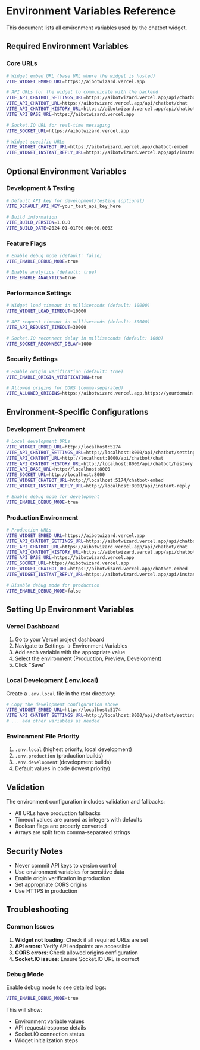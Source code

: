 # Environment Variables Reference

This document lists all environment variables used by the chatbot widget.

## Required Environment Variables

### Core URLs

```bash
# Widget embed URL (base URL where the widget is hosted)
VITE_WIDGET_EMBED_URL=https://aibotwizard.vercel.app

# API URLs for the widget to communicate with the backend
VITE_API_CHATBOT_SETTINGS_URL=https://aibotwizard.vercel.app/api/chatbot/settings
VITE_API_CHATBOT_URL=https://aibotwizard.vercel.app/api/chatbot/chat
VITE_API_CHATBOT_HISTORY_URL=https://aibotwizard.vercel.app/api/chatbot/history
VITE_API_BASE_URL=https://aibotwizard.vercel.app

# Socket.IO URL for real-time messaging
VITE_SOCKET_URL=https://aibotwizard.vercel.app

# Widget specific URLs
VITE_WIDGET_CHATBOT_URL=https://aibotwizard.vercel.app/chatbot-embed
VITE_WIDGET_INSTANT_REPLY_URL=https://aibotwizard.vercel.app/api/instant-reply
```

## Optional Environment Variables

### Development & Testing

```bash
# Default API key for development/testing (optional)
VITE_DEFAULT_API_KEY=your_test_api_key_here

# Build information
VITE_BUILD_VERSION=1.0.0
VITE_BUILD_DATE=2024-01-01T00:00:00.000Z
```

### Feature Flags

```bash
# Enable debug mode (default: false)
VITE_ENABLE_DEBUG_MODE=true

# Enable analytics (default: true)
VITE_ENABLE_ANALYTICS=true
```

### Performance Settings

```bash
# Widget load timeout in milliseconds (default: 10000)
VITE_WIDGET_LOAD_TIMEOUT=10000

# API request timeout in milliseconds (default: 30000)
VITE_API_REQUEST_TIMEOUT=30000

# Socket.IO reconnect delay in milliseconds (default: 1000)
VITE_SOCKET_RECONNECT_DELAY=1000
```

### Security Settings

```bash
# Enable origin verification (default: true)
VITE_ENABLE_ORIGIN_VERIFICATION=true

# Allowed origins for CORS (comma-separated)
VITE_ALLOWED_ORIGINS=https://aibotwizard.vercel.app,https://yourdomain.com
```

## Environment-Specific Configurations

### Development Environment

```bash
# Local development URLs
VITE_WIDGET_EMBED_URL=http://localhost:5174
VITE_API_CHATBOT_SETTINGS_URL=http://localhost:8000/api/chatbot/settings
VITE_API_CHATBOT_URL=http://localhost:8000/api/chatbot/chat
VITE_API_CHATBOT_HISTORY_URL=http://localhost:8000/api/chatbot/history
VITE_API_BASE_URL=http://localhost:8000
VITE_SOCKET_URL=http://localhost:8000
VITE_WIDGET_CHATBOT_URL=http://localhost:5174/chatbot-embed
VITE_WIDGET_INSTANT_REPLY_URL=http://localhost:8000/api/instant-reply

# Enable debug mode for development
VITE_ENABLE_DEBUG_MODE=true
```

### Production Environment

```bash
# Production URLs
VITE_WIDGET_EMBED_URL=https://aibotwizard.vercel.app
VITE_API_CHATBOT_SETTINGS_URL=https://aibotwizard.vercel.app/api/chatbot/settings
VITE_API_CHATBOT_URL=https://aibotwizard.vercel.app/api/chatbot/chat
VITE_API_CHATBOT_HISTORY_URL=https://aibotwizard.vercel.app/api/chatbot/history
VITE_API_BASE_URL=https://aibotwizard.vercel.app
VITE_SOCKET_URL=https://aibotwizard.vercel.app
VITE_WIDGET_CHATBOT_URL=https://aibotwizard.vercel.app/chatbot-embed
VITE_WIDGET_INSTANT_REPLY_URL=https://aibotwizard.vercel.app/api/instant-reply

# Disable debug mode for production
VITE_ENABLE_DEBUG_MODE=false
```

## Setting Up Environment Variables

### Vercel Dashboard

1. Go to your Vercel project dashboard
2. Navigate to Settings → Environment Variables
3. Add each variable with the appropriate value
4. Select the environment (Production, Preview, Development)
5. Click "Save"

### Local Development (.env.local)

Create a `.env.local` file in the root directory:

```bash
# Copy the development configuration above
VITE_WIDGET_EMBED_URL=http://localhost:5174
VITE_API_CHATBOT_SETTINGS_URL=http://localhost:8000/api/chatbot/settings
# ... add other variables as needed
```

### Environment File Priority

1. `.env.local` (highest priority, local development)
2. `.env.production` (production builds)
3. `.env.development` (development builds)
4. Default values in code (lowest priority)

## Validation

The environment configuration includes validation and fallbacks:

- All URLs have production fallbacks
- Timeout values are parsed as integers with defaults
- Boolean flags are properly converted
- Arrays are split from comma-separated strings

## Security Notes

- Never commit API keys to version control
- Use environment variables for sensitive data
- Enable origin verification in production
- Set appropriate CORS origins
- Use HTTPS in production

## Troubleshooting

### Common Issues

1. **Widget not loading**: Check if all required URLs are set
2. **API errors**: Verify API endpoints are accessible
3. **CORS errors**: Check allowed origins configuration
4. **Socket.IO issues**: Ensure Socket.IO URL is correct

### Debug Mode

Enable debug mode to see detailed logs:

```bash
VITE_ENABLE_DEBUG_MODE=true
```

This will show:

- Environment variable values
- API request/response details
- Socket.IO connection status
- Widget initialization steps
